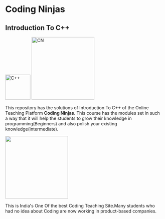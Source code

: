 # Coding Ninjas
## Introduction To C++


<img src="https://user-images.githubusercontent.com/59994163/99360607-e1b85b00-28d6-11eb-90d5-38efcab6477f.png" alt="C++" width="80px">   <img src="https://user-images.githubusercontent.com/59994163/99361396-03fea880-28d8-11eb-9918-00edfa0e107d.png" alt="CN" width="200px">


This repository has the solutions of Introduction To C++ of the Online Teaching Platform <strong> Coding Ninjas</strong>.
This course has the modules set in such a way that it will help the students to grow their knowledge in programming(Beginners)
and also polish your existing knowledge(intermediate).

<img class="apps" src="https://user-images.githubusercontent.com/59994163/99361273-dc0f4500-28d7-11eb-83dd-6f81fc5ff299.png" width="200px">

This is India's One Of the best Coding Teaching Site.Many students who had no idea about Coding are now working in product-based companies.
